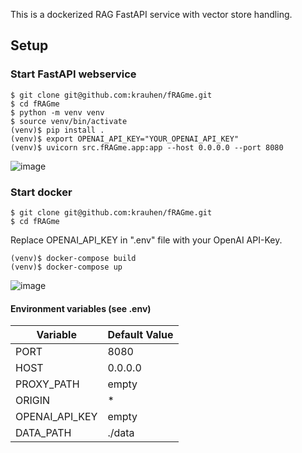 This is a dockerized RAG FastAPI service with vector store handling.

## Setup
### Start FastAPI webservice
```shell
$ git clone git@github.com:krauhen/fRAGme.git
$ cd fRAGme
$ python -m venv venv
$ source venv/bin/activate
(venv)$ pip install .
(venv)$ export OPENAI_API_KEY="YOUR_OPENAI_API_KEY"
(venv)$ uvicorn src.fRAGme.app:app --host 0.0.0.0 --port 8080
```
![image](https://github.com/user-attachments/assets/a3c75051-14cf-4d39-a040-0066857d0121)


### Start docker
```shell
$ git clone git@github.com:krauhen/fRAGme.git
$ cd fRAGme
```
Replace OPENAI_API_KEY in ".env" file with your OpenAI API-Key.
```shell
(venv)$ docker-compose build
(venv)$ docker-compose up
```
![image](https://github.com/user-attachments/assets/3eca16fc-66b9-4ac4-9053-f571d8234c98)

#### Environment variables (see .env)
| Variable       | Default Value |
|----------------|---------------|
| PORT           | 8080          |
| HOST           | 0.0.0.0       |
| PROXY_PATH     | empty         |
| ORIGIN         | *             |
| OPENAI_API_KEY | empty         |
| DATA_PATH      | ./data        |
